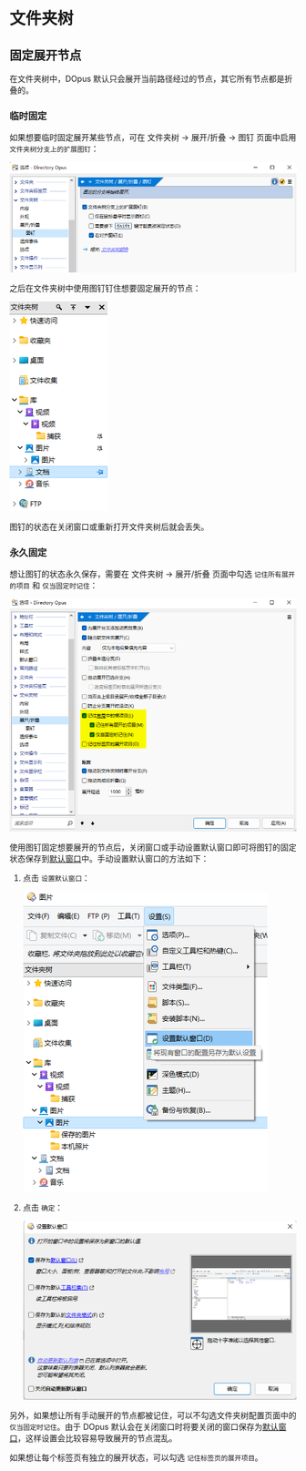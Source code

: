 # 文件夹树
## 固定展开节点
在文件夹树中，DOpus 默认只会展开当前路径经过的节点，其它所有节点都是折叠的。

### 临时固定
如果想要临时固定展开某些节点，可在 文件夹树 → 展开/折叠 → 图钉 页面中启用 `文件夹树分支上的扩展图钉`：

![](images/文件夹树/图钉-配置.png)

之后在文件夹树中使用图钉钉住想要固定展开的节点：

![](images/文件夹树/图钉.png)

图钉的状态在关闭窗口或重新打开文件夹树后就会丢失。

### 永久固定
想让图钉的状态永久保存，需要在 文件夹树 → 展开/折叠 页面中勾选 `记住所有展开的项目` 和 `仅当固定时记住`：

![](images/文件夹树/永久固定-配置.png)

使用图钉固定想要展开的节点后，关闭窗口或手动设置默认窗口即可将图钉的固定状态保存到[默认窗口](../窗口/默认窗口.md)中。手动设置默认窗口的方法如下：

1. 点击 `设置默认窗口`：

   ![](../窗口/images/默认窗口/设置默认窗口-工具栏.png)

2. 点击 `确定`：

   ![](../窗口/images/默认窗口/设置默认窗口.png)

另外，如果想让所有手动展开的节点都被记住，可以不勾选文件夹树配置页面中的 `仅当固定时记住`。由于 DOpus 默认会在关闭窗口时将要关闭的窗口保存为[默认窗口](../窗口/默认窗口.md)，这样设置会比较容易导致展开的节点混乱。

如果想让每个标签页有独立的展开状态，可以勾选 `记住标签页的展开项目`。